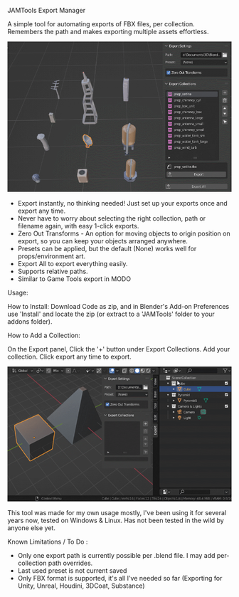JAMTools Export Manager

A simple tool for automating exports of FBX files, per collection. Remembers the path and makes exporting multiple assets effortless. 
 
 ![Usage](demo/jam_export_tools_1.gif)

- Export instantly, no thinking needed! Just set up your exports once and export any time.
- Never have to worry about selecting the right collection, path or filename again, with easy 1-click exports. 
- Zero Out Transforms - An option for moving objects to origin position on export, so you can keep your objects arranged anywhere.
- Presets can be applied, but the default (None) works well for props/environment art.
- Export All to export everything easily.
- Supports relative paths.
- Similar to Game Tools export in MODO

Usage:

How to Install:
Download Code as zip, and in Blender's Add-on Preferences use 'Install' and locate the zip (or extract to a 'JAMTools' folder to your addons folder).

How to Add a Collection:

On the Export panel, Click the '+' button under Export Collections. Add your collection. Click export any time to export.

 ![Usage2](demo/jam_export_tools_2.gif)
 
 This tool was made for my own usage mostly, I've been using it for several years now, tested on Windows & Linux. Has not been tested in the wild by anyone else yet.
 
  Known Limitations / To Do : 
 
 - Only one export path is currently possible per .blend file. I may add per-collection path overrides.
 - Last used preset is not current saved
 - Only FBX format is supported, it's all I've needed so far (Exporting for Unity, Unreal, Houdini, 3DCoat, Substance)
 
